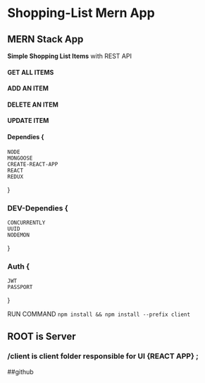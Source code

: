 # Shopping-List Mern App


## MERN Stack App


**Simple Shopping List Items**
with REST API

#### GET ALL ITEMS
#### ADD  AN ITEM
#### DELETE  AN ITEM
#### UPDATE  ITEM

#### Dependies {
    NODE 
    MONGOOSE
    CREATE-REACT-APP 
    REACT
    REDUX
    
}

### DEV-Dependies {
    CONCURRENTLY
    UUID
    NODEMON
    
    
}

### Auth {
    JWT
    PASSPORT
}

RUN COMMAND `npm install && npm install --prefix client`

## ROOT is Server
### /client is client folder responsible for UI {REACT APP} ;

##github


